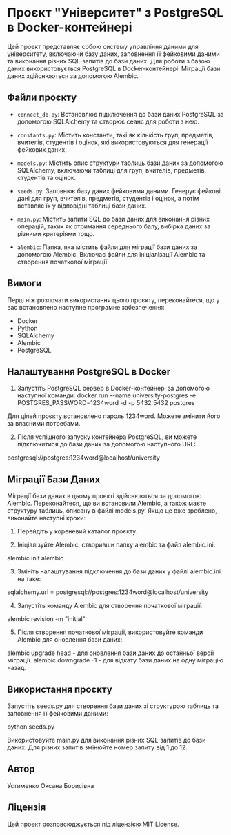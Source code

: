 # Проєкт "Університет" з PostgreSQL в Docker-контейнері
Цей проєкт представляє собою систему управління даними для університету, включаючи базу даних, заповнення її фейковими даними та виконання різних SQL-запитів до бази даних. Для роботи з базою даних використовується PostgreSQL в Docker-контейнері. Міграції бази даних здійснюються за допомогою Alembic.

## Файли проєкту

- `connect_db.py`: Встановлює підключення до бази даних PostgreSQL за допомогою SQLAlchemy та створює сеанс для роботи з нею.

- `constants.py`: Містить константи, такі як кількість груп, предметів, вчителів, студентів і оцінок, які використовуються для генерації фейкових даних.

- `models.py`: Містить опис структури таблиць бази даних за допомогою SQLAlchemy, включаючи таблиці для груп, вчителів, предметів, студентів та оцінок.

- `seeds.py`: Заповнює базу даних фейковими даними. Генерує фейкові дані для груп, вчителів, предметів, студентів і оцінок, а потім вставляє їх у відповідні таблиці бази даних.

- `main.py`: Містить запити SQL до бази даних для виконання різних операцій, таких як отримання середнього балу, вибірка даних за різними критеріями тощо.

- `alembic`: Папка, яка містить файли для міграції бази даних за допомогою Alembic. Включає файли для ініціалізації Alembic та створення початкової міграції.

## Вимоги
Перш ніж розпочати використання цього проєкту, переконайтеся, що у вас встановлено наступне програмне забезпечення:

- Docker
- Python
- SQLAlchemy
- Alembic
- PostgreSQL

## Налаштування PostgreSQL в Docker

1. Запустіть PostgreSQL сервер в Docker-контейнері за допомогою наступної команди:
docker run --name university-postgres -e POSTGRES_PASSWORD=1234word -d -p 5432:5432 postgres

Для цілей проєкту встановлено пароль 1234word. Можете змінити його за власними потребами.

2. Після успішного запуску контейнера PostgreSQL, ви можете підключитися до бази даних за допомогою наступного URL:

postgresql://postgres:1234word@localhost/university

## Міграції Бази Даних

Міграції бази даних в цьому проєкті здійснюються за допомогою Alembic. Переконайтеся, що ви встановили Alembic, а також маєте структуру таблиць, описану в файлі models.py. Якщо це вже зроблено, виконайте наступні кроки:

1. Перейдіть у кореневий каталог проєкту.

2. Ініціалізуйте Alembic, створивши папку alembic та файл alembic.ini:

alembic init alembic

3. Змініть налаштування підключення до бази даних у файлі alembic.ini на таке:

sqlalchemy.url = postgresql://postgres:1234word@localhost/university

4. Запустіть команду Alembic для створення початкової міграції:

alembic revision -m "initial"

5. Після створення початкової міграції, використовуйте команди Alembic для оновлення бази даних:

alembic upgrade head - для оновлення бази даних до останньої версії міграції.
alembic downgrade -1 - для відкату бази даних на одну міграцію назад.

## Використання проєкту

Запустіть seeds.py для створення бази даних зі структурою таблиць та заповнення її фейковими даними:

python seeds.py

Використовуйте main.py для виконання різних SQL-запитів до бази даних. 
Для різних запитів змінюйте номер запиту від 1 до 12.

## Автор
Устименко Оксана Борисівна

## Ліцензія
Цей проєкт розповсюджується під ліцензією MIT License.